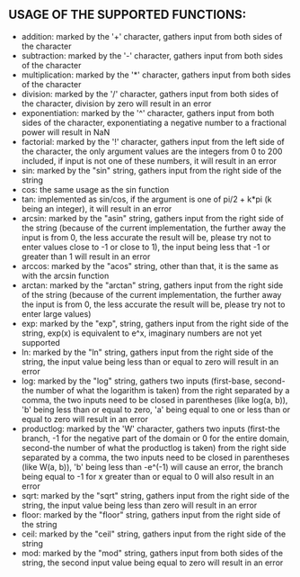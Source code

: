 ## USAGE OF THE SUPPORTED FUNCTIONS:
* addition: marked by the '+' character, gathers input from both sides of the character
* subtraction: marked by the '-' character, gathers input from both sides of the character
* multiplication: marked by the '*' character, gathers input from both sides of the character
* division: marked by the '/' character, gathers input from both sides of the character, division by zero will result in an error
* exponentiation: marked by the '^' character, gathers input from both sides of the character, exponentiating a negative number to a fractional power will result in NaN
* factorial: marked by the '!' character, gathers input from the left side of the character, the only argument values are the integers from 0 to 200 included, if input is not one of these numbers, it will result in an error
* sin: marked by the "sin" string, gathers input from the right side of the string
* cos: the same usage as the sin function
* tan: implemented as sin/cos, if the argument is one of pi/2 + k*pi (k being an integer), it will result in an error
* arcsin: marked by the "asin" string, gathers input from the right side of the string (because of the current implementation, the further away the input is from 0, the less accurate the result will be, please try not to enter values close to -1 or close to 1), the input being less that -1 or greater than 1 will result in an error
* arccos: marked by the "acos" string, other than that, it is the same as with the arcsin function
* arctan: marked by the "arctan" string, gathers input from the right side of the string (because of the current implementation, the further away the input is from 0, the less accurate the result will be, please try not to enter large values)
* exp: marked by the "exp", string, gathers input from the right side of the string, exp(x) is equivalent to e^x, imaginary numbers are not yet supported
* ln: marked by the "ln" string, gathers input from the right side of the string, the input value being less than or equal to zero will result in an error
* log: marked by the "log" string, gathers two inputs (first-base, second-the number of what the logarithm is taken) from the right separated by a comma, the two inputs need to be closed in parentheses (like log(a, b)), 'b' being less than or equal to zero, 'a' being equal to one or less than or equal to zero will result in an error
* productlog: marked by the 'W' character, gathers two inputs (first-the branch, -1 for the negative part of the domain or 0 for the entire domain, second-the number of what the productlog is taken) from the right side separated by a comma, the two inputs need to be closed in parentheses (like W(a, b)), 'b' being less than -e^(-1) will cause an error, the branch being equal to -1 for x greater than or equal to 0 will also result in an error
* sqrt: marked by the "sqrt" string, gathers input from the right side of the string, the input value being less than zero will result in an error
* floor: marked by the "floor" string, gathers input from the right side of the string
* ceil: marked by the "ceil" string, gathers input from the right side of the string
* mod: marked by the "mod" string, gathers input from both sides of the string, the second input value being equal to zero will result in an error

